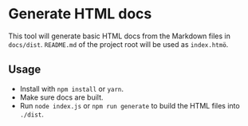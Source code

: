 # Generate HTML docs

This tool will generate basic HTML docs from the Markdown files in `docs/dist`. `README.md` of the project root will be used as `index.htmö`.

## Usage

- Install with `npm install` or `yarn`.
- Make sure docs are built.
- Run `node index.js` or `npm run generate` to build the HTML files into `./dist`.

